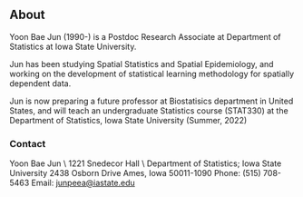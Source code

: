 ## About

Yoon Bae Jun (1990-) is a Postdoc Research Associate at Department of Statistics at Iowa State University.

Jun has been studying Spatial Statistics and Spatial Epidemiology, and working on the development of statistical learning methodology for spatially dependent data.

Jun is now preparing a future professor at Biostatisics department in United States, and will teach an undergraduate Statistics course (STAT330) at the Department of Statistics, Iowa State University (Summer, 2022)


### Contact

Yoon Bae Jun \\
1221 Snedecor Hall \\
Department of Statistics;
Iowa State University
2438 Osborn Drive
Ames, Iowa 50011-1090
Phone: (515) 708-5463
Email: junpeea@iastate.edu
